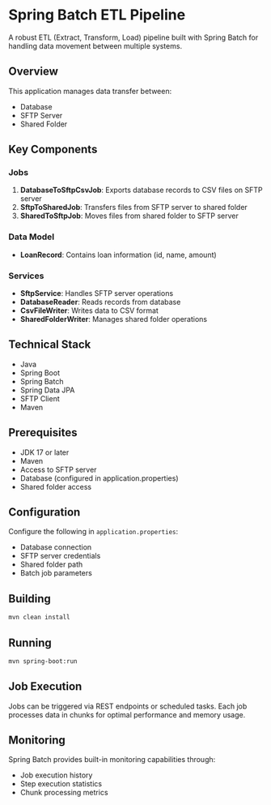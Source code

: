 # Spring Batch ETL Pipeline

A robust ETL (Extract, Transform, Load) pipeline built with Spring Batch for handling data movement between multiple systems.

## Overview

This application manages data transfer between:
- Database
- SFTP Server
- Shared Folder

## Key Components

### Jobs
1. **DatabaseToSftpCsvJob**: Exports database records to CSV files on SFTP server
2. **SftpToSharedJob**: Transfers files from SFTP server to shared folder
3. **SharedToSftpJob**: Moves files from shared folder to SFTP server

### Data Model
- **LoanRecord**: Contains loan information (id, name, amount)

### Services
- **SftpService**: Handles SFTP server operations
- **DatabaseReader**: Reads records from database
- **CsvFileWriter**: Writes data to CSV format
- **SharedFolderWriter**: Manages shared folder operations

## Technical Stack

- Java
- Spring Boot
- Spring Batch
- Spring Data JPA
- SFTP Client
- Maven

## Prerequisites

- JDK 17 or later
- Maven
- Access to SFTP server
- Database (configured in application.properties)
- Shared folder access

## Configuration

Configure the following in `application.properties`:
- Database connection
- SFTP server credentials
- Shared folder path
- Batch job parameters

## Building

```bash
mvn clean install
```

## Running

```bash
mvn spring-boot:run
```

## Job Execution

Jobs can be triggered via REST endpoints or scheduled tasks. Each job processes data in chunks for optimal performance and memory usage.

## Monitoring

Spring Batch provides built-in monitoring capabilities through:
- Job execution history
- Step execution statistics
- Chunk processing metrics
